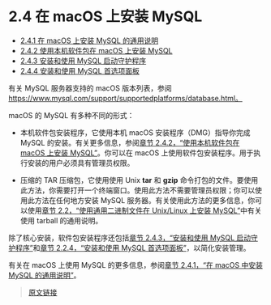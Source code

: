 # 2.4 在 macOS 上安装 MySQL

- [2.4.1 在 macOS 上安装 MySQL 的通用说明](/2/2.4/2.4.1/macos-installation-notes)
- [2.4.2 使用本机软件包在 macOS 上安装 MySQL](/2/2.4/2.4.2/macos-installation-pkg)
- [2.4.3 安装和使用 MySQL 启动守护程序](/2/2.4/2.4.3/macos-installation-launchd)
- [2.4.4 安装和使用 MySQL 首选项面板](/2/2.4/2.4.4/macos-installation-prefpane)

有关 MySQL 服务器支持的 macOS 版本列表，参阅 https://www.mysql.com/support/supportedplatforms/database.html。

macOS 的 MySQL 有多种不同的形式：

- 本机软件包安装程序，它使用本机 macOS 安装程序（DMG）指导你完成 MySQL 的安装。有关更多信息，参阅[章节 2.4.2，“使用本机软件包在 macOS 上安装 MySQL”](/2/2.4/2.4.2/macos-installation-pkg)。你可以在 macOS 上使用软件包安装程序。用于执行安装的用户必须具有管理员权限。

- 压缩的 TAR 压缩包，它使用使用 Unix **tar** 和 **gzip** 命令打包的文件。要使用此方法，你需要打开一个终端窗口。使用此方法不需要管理员权限；你可以使用此方法在任何地方安装 MySQL 服务器。有关使用此方法的更多信息，你可以使用[章节 2.2，“使用通用二进制文件在 Unix/Linux 上安装 MySQL”](/2/2.2/binary-installation)中有关使用 tarball 的通用说明。

除了核心安装，软件包安装程序还包括[章节 2.4.3，“安装和使用 MySQL 启动守护程序”](/2/2.4/2.4.3/macos-installation-launchd)和[章节 2.2.4，“安装和使用 MySQL 首选项面板”](/2/2.4/2.4.4/macos-installation-prefpane)，以简化安装管理。

有关在 macOS 上使用 MySQL 的更多信息，参阅[章节 2.4.1，“在 macOS 中安装 MySQL 的通用说明”](/2/2.4/2.4.1/macos-installation-notes)。



> [原文链接](https://dev.mysql.com/doc/refman/8.0/en/macos-installation.html)
